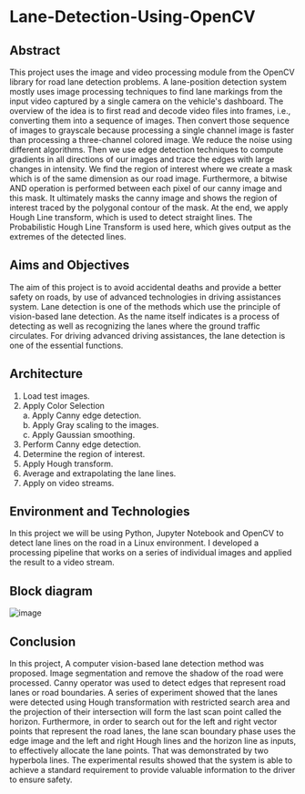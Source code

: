 # Lane-Detection-Using-OpenCV

## Abstract
This project uses the image and video processing module from the OpenCV library for road lane detection problems. A lane-position detection system mostly uses image processing techniques to find lane markings from the input video captured by a single camera on the vehicle's dashboard. 
The overview of the idea is to first read and decode video files into frames, i.e., converting them into a sequence of images. Then convert those sequence of images to grayscale because processing a single channel image is faster than processing a three-channel colored image. We reduce the noise using different algorithms. Then we use edge detection techniques to compute gradients in all directions of our images and trace the edges with large changes in intensity. We find the region of interest where we create a mask which is of the same dimension as our road image. Furthermore, a bitwise AND operation is performed between each pixel of our canny image and this mask. It ultimately masks the canny image and shows the region of interest traced by the polygonal contour of the mask.
At the end, we apply Hough Line transform, which is used to detect straight lines. The Probabilistic Hough Line Transform is used here, which gives output as the extremes of the detected lines.

## Aims and Objectives
The aim of this project is to avoid accidental deaths and provide a better safety on roads, by use of advanced technologies in driving assistances system. Lane detection is one of the methods which use the principle of vision-based lane detection. As the name itself indicates is a process of detecting as well as recognizing the lanes where the ground traffic circulates. For driving advanced driving assistances, the lane detection is one of the essential functions. 

## Architecture
1.	Load test images.
2.	Apply Color Selection<br />
  a.	Apply Canny edge detection.<br />
  b.	Apply Gray scaling to the images.<br />
  c.	Apply Gaussian smoothing.
3.	Perform Canny edge detection.
4.	Determine the region of interest.
5.	Apply Hough transform.
6.	Average and extrapolating the lane lines.
7.	Apply on video streams.

## Environment and Technologies
In this project we will be using Python, Jupyter Notebook and OpenCV to detect lane lines on the road in a Linux environment. I developed a processing pipeline that works on a series of individual images and applied the result to a video stream. 

## Block diagram

![image](https://user-images.githubusercontent.com/52165191/150498888-44755b43-f3ed-4223-a66c-32d5b209191c.png)

## Conclusion
In this project, A computer vision-based lane detection method was proposed. Image segmentation and remove the shadow of the road were processed. Canny operator was used to detect edges that represent road lanes or road boundaries. A series of experiment showed that the lanes were detected using Hough transformation with restricted search area and the projection of their intersection will form the last scan point called the horizon. Furthermore, in order to search out for the left and right vector points that represent the road lanes, the lane scan boundary phase uses the edge image and the left and right Hough lines and the horizon line as inputs, to effectively allocate the lane points. That was demonstrated by two hyperbola lines. The experimental results showed that the system is able to achieve a standard requirement to provide valuable information to the driver to ensure safety.
